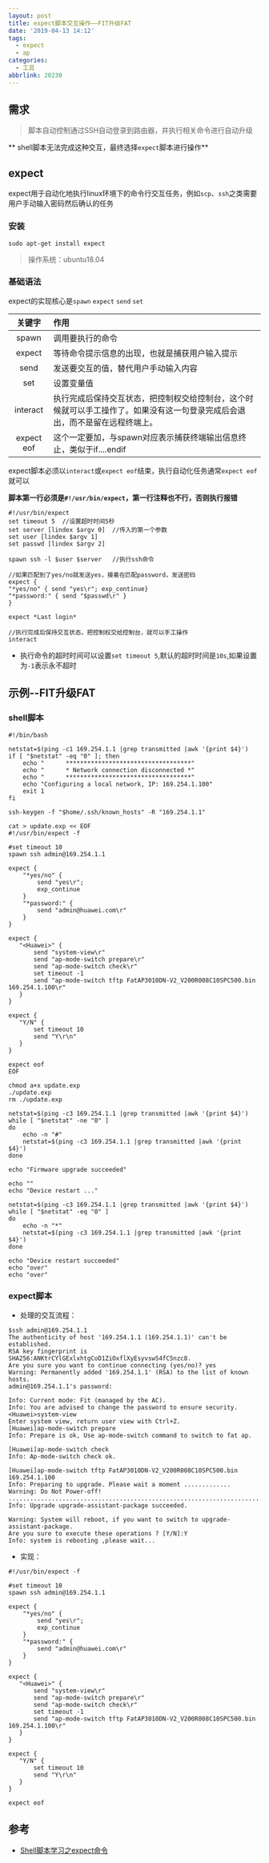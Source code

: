 ```yaml
---
layout: post
title: expect脚本交互操作——FIT升级FAT
date: '2019-04-13 14:12'
tags:
  - expect
  - ap
categories:
  - 工具
abbrlink: 20230
---
```


## 需求
> 脚本自动控制通过SSH自动登录到路由器，并执行相关命令进行自动升级

** shell脚本无法完成这种交互，最终选择`expect`脚本进行操作**

<!--more-->


## expect

expect用于自动化地执行linux环境下的命令行交互任务，例如`scp`、`ssh`之类需要用户手动输入密码然后确认的任务

### 安装

```
sudo apt-get install expect
```
> 操作系统：ubuntu18.04

### 基础语法

expect的实现核心是`spawn` `expect` `send` `set`

|   关键字   | 作用                                                                                                                         |
|:----------:|:-----------------------------------------------------------------------------------------------------------------------------|
|   spawn    | 调用要执行的命令                                                                                                             |
|   expect   | 等待命令提示信息的出现，也就是捕获用户输入提示                                                                               |
|    send    | 发送要交互的值，替代用户手动输入内容                                                                                         |
|    set     | 设置变量值                                                                                                                   |
|  interact  | 执行完成后保持交互状态，把控制权交给控制台，这个时候就可以手工操作了。如果没有这一句登录完成后会退出，而不是留在远程终端上。 |
| expect eof | 这个一定要加，与spawn对应表示捕获终端输出信息终止，类似于if....endif                                                         |

expect脚本必须以`interact`或`expect eof`结束，执行自动化任务通常`expect eof`就可以

**脚本第一行必须是`#!/usr/bin/expect`，第一行注释也不行，否则执行报错**

``` shell
#!/usr/bin/expect
set timeout 5  //设置超时时间5秒
set server [lindex $argv 0]  //传入的第一个参数
set user [lindex $argv 1]
set passwd [lindex $argv 2]

spawn ssh -l $user $server   //执行ssh命令

//如果匹配到了yes/no就发送yes，接着在匹配password，发送密码
expect {
"*yes/no" { send "yes\r"; exp_continue}
"*password:" { send "$passwd\r" }
}

expect *Last login*

//执行完成后保持交互状态，把控制权交给控制台，就可以手工操作
interact
```

- 执行命令的超时时间可以设置`set timeout 5`,默认的超时时间是`10s`,如果设置为`-1`表示永不超时

## 示例--FIT升级FAT

### shell脚本

``` shell
#!/bin/bash

netstat=$(ping -c1 169.254.1.1 |grep transmitted |awk '{print $4}')
if [ "$netstat" -eq "0" ]; then
    echo "      ***********************************"
    echo "      * Network connection disconnected *"
    echo "      ***********************************"
    echo "Configuring a local network, IP: 169.254.1.100"
    exit 1
fi

ssh-keygen -f "$home/.ssh/known_hosts" -R "169.254.1.1"

cat > update.exp << EOF
#!/usr/bin/expect -f

#set timeout 10
spawn ssh admin@169.254.1.1

expect {
	"*yes/no" {
		send "yes\r";
		exp_continue
	}
	"*password:" {
		send "admin@huawei.com\r"
	}
}

expect {
   "<Huawei>" {
       send "system-view\r"
       send "ap-mode-switch prepare\r"
       send "ap-mode-switch check\r"
       set timeout -1
       send "ap-mode-switch tftp FatAP3010DN-V2_V200R008C10SPC500.bin 169.254.1.100\r"
   }
}

expect {
   "Y/N" {
       set timeout 10
       send "Y\r\n"
   }
}

expect eof
EOF

chmod a+x update.exp
./update.exp
rm ./update.exp

netstat=$(ping -c3 169.254.1.1 |grep transmitted |awk '{print $4}')
while [ "$netstat" -ne "0" ]
do
    echo -n "#"
    netstat=$(ping -c3 169.254.1.1 |grep transmitted |awk '{print $4}')
done

echo "Firmware upgrade succeeded"

echo ""
echo "Device restart ..."

netstat=$(ping -c3 169.254.1.1 |grep transmitted |awk '{print $4}')
while [ "$netstat" -eq "0" ]
do
    echo -n "*"
    netstat=$(ping -c3 169.254.1.1 |grep transmitted |awk '{print $4}')
done

echo "Device restart succeeded"
echo "over"
echo "over"
```
### expect脚本

- 处理的交互流程：

```
$ssh admin@169.254.1.1
The authenticity of host '169.254.1.1 (169.254.1.1)' can't be established.
RSA key fingerprint is SHA256:ANKtrCYlGExlxhtgCoD1ZiOxflXyEsyvswS4fC5nzc8.
Are you sure you want to continue connecting (yes/no)? yes
Warning: Permanently added '169.254.1.1' (RSA) to the list of known hosts.
admin@169.254.1.1's password:

Info: Current mode: Fit (managed by the AC).
Info: You are advised to change the password to ensure security.
<Huawei>system-view
Enter system view, return user view with Ctrl+Z.
[Huawei]ap-mode-switch prepare
Info: Prepare is ok, Use ap-mode-switch command to switch to fat ap.

[Huawei]ap-mode-switch check
Info: Ap-mode-switch check ok.

[Huawei]ap-mode-switch tftp FatAP3010DN-V2_V200R008C10SPC500.bin 169.254.1.100
Info: Preparing to upgrade. Please wait a moment .............
Warning: Do Not Power-off!
......................................................................................................................................................................................................................................................................................................................
Info: Upgrade upgrade-assistant-package succeeded.

Warning: System will reboot, if you want to switch to upgrade-assistant-package.
Are you sure to execute these operations ? [Y/N]:Y
Info: system is rebooting ,please wait...
```

- 实现：

``` shell
#!/usr/bin/expect -f

#set timeout 10
spawn ssh admin@169.254.1.1

expect {
    "*yes/no" {
		send "yes\r";
		exp_continue
	}
    "*password:" {
		send "admin@huawei.com\r"
	}
}

expect {
   "<Huawei>" {
       send "system-view\r"
       send "ap-mode-switch prepare\r"
       send "ap-mode-switch check\r"
       set timeout -1
       send "ap-mode-switch tftp FatAP3010DN-V2_V200R008C10SPC500.bin 169.254.1.100\r"
   }
}

expect {
   "Y/N" {
       set timeout 10
       send "Y\r\n"
   }
}

expect eof
```

## 参考

* [Shell脚本学习之expect命令](https://www.cnblogs.com/lixigang/articles/4849527.html)
